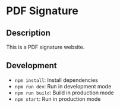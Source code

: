 # PDF Signature

## Description

This is a PDF signature website.

## Development

- `npm install`: Install dependencies
- `npm run dev`: Run in development mode
- `npm run build`: Build in production mode
- `npm start`: Run in production mode